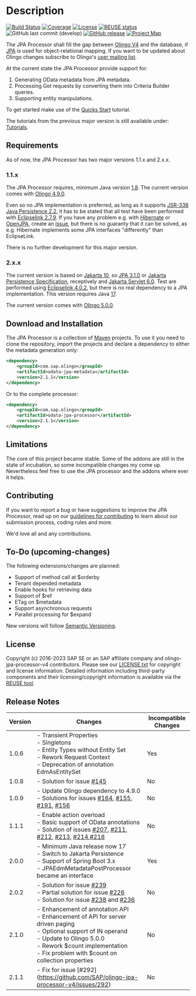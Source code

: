 # Description

[![Build Status](https://app.travis-ci.com/SAP/olingo-jpa-processor-v4.svg?branch=develop)](https://app.travis-ci.com/github/SAP/olingo-jpa-processor-v4)
[![Coverage](https://sonarcloud.io/api/project_badges/measure?project=SAP_olingo-jpa-processor-v4&metric=coverage)](https://sonarcloud.io/dashboard?id=SAP_olingo-jpa-processor-v4)
[![License](https://img.shields.io/badge/license-Apache%202.0-blue.svg)](LICENSE.txt)
[![REUSE status](https://api.reuse.software/badge/github.com/SAP/olingo-jpa-processor-v4)](https://api.reuse.software/info/github.com/SAP/olingo-jpa-processor-v4)
![GitHub last commit (develop)](https://img.shields.io/github/last-commit/SAP/OLINGO-JPA-PROCESSOR-V4/main.svg)
[![GitHub release](https://img.shields.io/github/release-pre/sap/olingo-jpa-processor-v4.svg?color=orange&label=release)](https://github.com/SAP/olingo-jpa-processor-v4/releases/)
[![Project Map](https://sourcespy.com/shield.svg)](https://sourcespy.com/github/sapolingojpaprocessorv4/)

The JPA Processor shall fill the gap between [Olingo V4](https://olingo.apache.org/doc/odata4/index.html) and the database, if [JPA](https://en.wikipedia.org/wiki/Java_Persistence_API) is used for object-relational mapping. If you want to be updated about Olingo changes subscribe to Olingo's [user mailing list](user-subscribe@olingo.apache.org).

At the current state the JPA Processor provide support for:

1. Generating OData metadata from JPA metadata.
2. Processing Get requests by converting them into Criteria Builder queries.
3. Supporting entity manipulations.

To get started make use of the [Quicks Start](/jpa-tutorial/QuickStart/QuickStart.adoc) tutorial.

The tutorials from the previous major version is still available under: [Tutorials](/jpa-tutorial/Tutorials/Introduction/Introduction.md).

## Requirements

As of now, the JPA Processor has two major versions 1.1.x and 2.x.x.

### 1.1.x

The JPA Processor requires, minimum Java version [1.8](http://www.oracle.com/technetwork/java/javase/downloads/jdk8-downloads-2133151.html). The current version comes with [Olingo 4.9.0](https://github.com/apache/olingo-odata4).

Even so no JPA implementation is preferred, as long as it supports [JSR-338 Java Persistence 2.2](https://jcp.org/en/jsr/detail?id=338), it has to be stated that all test have been performed with [Eclipselink 2.7.9](http://www.eclipse.org/eclipselink/). If you have any problem e.g. with [Hibernate](http://hibernate.org) or [OpenJPA](https://openjpa.apache.org/), create an [issue](https://github.com/SAP/olingo-jpa-processor-v4/issues), but there is no guaranty that it can be solved, as e.g. Hibernate implements some JPA interfaces "differently" than EclipseLink.

There is no further development for this major version.

### 2.x.x

The current version is based on [Jakarta 10](https://projects.eclipse.org/releases/jakarta-10), so [JPA 3.1.0](https://projects.eclipse.org/projects/ee4j.jpa/releases/3.1) or [Jakarta Persistence Specification](https://github.com/jakartaee/persistence), receptively and [Jakarta Servlet 6.0](https://projects.eclipse.org/projects/ee4j.servlet/releases/6.0). Test are performed using [Eclipselink 4.0.2](https://projects.eclipse.org/projects/ee4j.eclipselink/releases/4.0.2), but there is no real dependency to a JPA implementation. This version requires Java [17](https://sap.github.io/SapMachine/#download).

The current version comes with [Olingo 5.0.0](https://github.com/apache/olingo-odata4).

## Download and Installation

The JPA Processor is a collection of [Maven](https://maven.apache.org) projects. To use it you need to
clone the repository, import the projects and declare a dependency to either the metadata generation only:

```XML
<dependency>
    <groupId>com.sap.olingo</groupId>
    <artifactId>odata-jpa-metadata</artifactId>
    <version>2.1.1</version>
</dependency>
```

Or to the complete processor:

```XML
<dependency>
    <groupId>com.sap.olingo</groupId>
    <artifactId>odata-jpa-processor</artifactId>
    <version>2.1.1</version>
</dependency>
```

## Limitations

The core of this project became stable. Some of the addons are still in the state of incubation, so some incompatible changes my come up. Nevertheless feel free to use the JPA processor and the addons where ever it helps.

## Contributing

If you want to report a bug or have suggestions to improve the JPA Processor, read up on our [guidelines for contributing](./CONTRIBUTING.md) to learn about our submission process, coding rules and more.

We'd love all and any contributions.

## To-Do (upcoming-changes)

The following extensions/changes are planned:

* Support of method call at $orderby
* Tenant depended metadata
* Enable hooks for retrieving data
* Support of $ref
* ETag on $metadata
* Support asynchronous requests
* Parallel processing for $expand

New versions will follow [Semantic Versioning](https://semver.org).

## License

Copyright (c) 2016-2023 SAP SE or an SAP affiliate company and olingo-jpa-processor-v4 contributors. Please see our [LICENSE.txt](LICENSE.txt) for copyright and license information.
Detailed information including third-party components and their licensing/copyright information is available via the [REUSE tool](https://api.reuse.software/info/github.com/SAP/olingo-jpa-processor-v4).

## Release Notes

|Version| Changes                                                                                                                                                                                                                                                                                                                                                                                                                                                                                                   |Incompatible Changes|
|-- |-----------------------------------------------------------------------------------------------------------------------------------------------------------------------------------------------------------------------------------------------------------------------------------------------------------------------------------------------------------------------------------------------------------------------------------------------------------------------------------------------------------|-- |
|1.0.6| - Transient Properties<br> - Singletons<br> - Entity Types without Entity Set<br> - Rework Request Context<br> - Deprecation of annotation  EdmAsEntitySet                                                                                                                                                                                                                                                                                                                                                |Yes|
|1.0.8| - Solution for issue [#145](https://github.com/SAP/olingo-jpa-processor-v4/issues/145)                                                                                                                                                                                                                                                                                                                                                                                                                    |No|
|1.0.9| - Update Olingo dependency to 4.9.0<br> - Solutions for issues [#164](https://github.com/SAP/olingo-jpa-processor-v4/issues/164), [#155](https://github.com/SAP/olingo-jpa-processor-v4/issues/155), [#191](https://github.com/SAP/olingo-jpa-processor-v4/issues/191), [#156](https://github.com/SAP/olingo-jpa-processor-v4/issues/156)<br>                                                                                                                                                             |No|
|1.1.1| - Enable action overload<br> - Basic support of OData annotations<br>- Solution of issues [#207](https://github.com/SAP/olingo-jpa-processor-v4/issues/207), [#211](https://github.com/SAP/olingo-jpa-processor-v4/issues/211), [#212](https://github.com/SAP/olingo-jpa-processor-v4/issues/212), [#213](https://github.com/SAP/olingo-jpa-processor-v4/issues/213), [#214](https://github.com/SAP/olingo-jpa-processor-v4/issues/214),[#218](https://github.com/SAP/olingo-jpa-processor-v4/issues/218) |No|
|2.0.0| - Minimum Java release now 17<br>- Switch to Jakarta Persistence<br> - Support of Spring Boot 3.x<br> - JPAEdmMetadataPostProcessor became an interface                                                                                                                                                                                                                                                                                                                                                   |Yes|
|2.0.2| - Solution for issue [#239](https://github.com/SAP/olingo-jpa-processor-v4/issues/239)<br> - Partial solution for issue [#226](https://github.com/SAP/olingo-jpa-processor-v4/issues/226)<br> - Solution for issue [#238](https://github.com/SAP/olingo-jpa-processor-v4/issues/238) and [#236](https://github.com/SAP/olingo-jpa-processor-v4/issues/236)|No|
|2.1.0| - Enhancement of annotation API<br>- Enhancement of API for server driven paging<br>- Optional support of IN operand <br>- Update to Olingo 5.0.0<br>- Rework $count implementation<br>- Fix problem with $count on collection properties|No|
|2.1.1| - Fix for issue [#292] (https://github.com/SAP/olingo-jpa-processor-v4/issues/292)|No|
